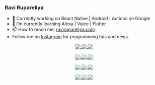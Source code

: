 ### Ravi Rupareliya

- 🔭 Currently working on React Native | Android | Actions on Google
- 🌱 I’m currently learning Alexa | Voice | Flutter
- 📫 How to reach me: [ravirupareliya.com](https://ravirupareliya.com)
- Follow me on [Instagram](https://www.instagram.com/ravi.rupareliya/) for programming tips and news.

<a href="https://www.instagram.com/ravi.rupareliya/" target="_blank">
<!-- insta-feed:START-->
<p align="center">
<img align="center" src=https://scontent-atl3-1.cdninstagram.com/v/t51.2885-15/e35/s150x150/119738360_171946631175661_8308691936849414239_n.jpg?_nc_ht=scontent-atl3-1.cdninstagram.com&_nc_cat=101&_nc_ohc=JUB5WdiN450AX8s9kQT&_nc_tp=15&oh=e377483bc8b999928d3fbf1bfeedaf3a&oe=5FB71E5D />
<img align="center" src=https://scontent-atl3-1.cdninstagram.com/v/t51.2885-15/e35/s150x150/119471335_3325605627530848_5783608158621298966_n.jpg?_nc_ht=scontent-atl3-1.cdninstagram.com&_nc_cat=104&_nc_ohc=yPKAZwUuFQcAX-yrhok&_nc_tp=15&oh=b373a6698fb7a149b5e06c4c84cda8aa&oe=5FB79B01 />
<img align="center" src=https://scontent-atl3-1.cdninstagram.com/v/t51.2885-15/e35/s150x150/118735524_155532192843864_2438830621806811548_n.jpg?_nc_ht=scontent-atl3-1.cdninstagram.com&_nc_cat=100&_nc_ohc=rEqZBVdo8GwAX87JBAI&_nc_tp=15&oh=b10e7875f76a8452e4f5bbda3dba31d6&oe=5FB5676E />
</p>
<p align="center">
<img align="center" src=https://scontent-atl3-1.cdninstagram.com/v/t51.2885-15/e35/s150x150/118358282_793232521422249_4194198869826492121_n.jpg?_nc_ht=scontent-atl3-1.cdninstagram.com&_nc_cat=109&_nc_ohc=zTnvWXpZ_h0AX8kcv9H&_nc_tp=15&oh=2cc4a4a3f11179dd48a5f596a5bd70b4&oe=5FB82CBC />
<img align="center" src=https://scontent-atl3-1.cdninstagram.com/v/t51.2885-15/e35/s150x150/118083536_653646245259286_4437462516989252087_n.jpg?_nc_ht=scontent-atl3-1.cdninstagram.com&_nc_cat=110&_nc_ohc=8IY2RGviGBIAX_WaS__&_nc_tp=15&oh=3b3e2eded8a68eed2c77c3a24a7021c7&oe=5FB89C5C />
<img align="center" src=https://scontent-atl3-1.cdninstagram.com/v/t51.2885-15/e35/s150x150/118175330_604822603490734_6882222491011634628_n.jpg?_nc_ht=scontent-atl3-1.cdninstagram.com&_nc_cat=110&_nc_ohc=3vTTO4gvSQMAX-78yrO&_nc_tp=15&oh=de41442d774f47866f868897fd805da0&oe=5FB6D177 />
</p>
<p align="center">
<img align="center" src=https://scontent-atl3-1.cdninstagram.com/v/t51.2885-15/e35/s150x150/117801930_118850686597100_8281062695853943386_n.jpg?_nc_ht=scontent-atl3-1.cdninstagram.com&_nc_cat=108&_nc_ohc=pIxLtrbBgdQAX8v7whS&_nc_tp=15&oh=7ce629b33867fc580d835e82630aed87&oe=5FB74340 />
<img align="center" src=https://scontent-atl3-1.cdninstagram.com/v/t51.2885-15/e35/s150x150/117867292_2771207523148452_3241414180657952736_n.jpg?_nc_ht=scontent-atl3-1.cdninstagram.com&_nc_cat=100&_nc_ohc=aUPfcN-ot9kAX8hs1lP&_nc_tp=15&oh=e35b04dcd03d03f293758336ad9f51d3&oe=5FB6DBA1 />
<img align="center" src=https://scontent-atl3-1.cdninstagram.com/v/t51.2885-15/e35/s150x150/117931678_793632161399712_7562658963115355616_n.jpg?_nc_ht=scontent-atl3-1.cdninstagram.com&_nc_cat=100&_nc_ohc=5TkYxX4MPWQAX9xVoRV&_nc_tp=15&oh=d73165f09435d4abc821a920fc8540d8&oe=5FB8DB37 />
</p>
<p align="center">
<img align="center" src=https://scontent-atl3-1.cdninstagram.com/v/t51.2885-15/e35/s150x150/117747115_220949032661980_1081920512424702093_n.jpg?_nc_ht=scontent-atl3-1.cdninstagram.com&_nc_cat=104&_nc_ohc=5iDz7PvXS4wAX84A78g&_nc_tp=15&oh=fd3d9e8502ce87371d5dcf3b5eec4053&oe=5FB65316 />
<img align="center" src=https://scontent-atl3-1.cdninstagram.com/v/t51.2885-15/e35/s150x150/117564950_167171931547080_7523565149947571776_n.jpg?_nc_ht=scontent-atl3-1.cdninstagram.com&_nc_cat=100&_nc_ohc=rjH6DnI_xHcAX80A7dI&_nc_tp=15&oh=3e9f57a3a701103be0ef1685b15f4119&oe=5FB5835D />
<img align="center" src=https://scontent-atl3-1.cdninstagram.com/v/t51.2885-15/e35/s150x150/117307859_603477283647910_4747232603067507655_n.jpg?_nc_ht=scontent-atl3-1.cdninstagram.com&_nc_cat=110&_nc_ohc=ciBW66BtGbgAX-tbkEZ&_nc_tp=15&oh=fb5f08b70f2e878a353d4a60263c6fc2&oe=5FB88684 />
</p>

<!-- insta-feed:END-->
</a>
